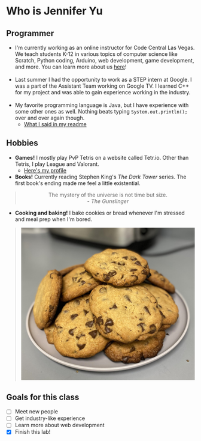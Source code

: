 # Who is Jennifer Yu

## Programmer
- I'm currently working as an online instructor for Code Central Las Vegas. We teach students K-12 in various topics of computer science like Scratch, Python coding, Arduino, web development, game development, and more. You can learn more about us [here](https://mycodecentral.com/)!
<br><br>
- Last summer I had the opportunity to work as a STEP intern at Google. I was a part of the Assistant Team working on Google TV. I learned C++ for my project and was able to gain experience working in the industry.
<br><br>
- My favorite programming language is Java, but I have experience with some other ones as well. Nothing beats typing `System.out.println();` over and over again though.
  - [What I said in my readme](README.md)

## Hobbies
- **Games!** I mostly play PvP Tetris on a website called Tetr.io. Other than Tetris, I play League and Valorant.
  - [Here's my profile](https://ch.tetr.io/u/jhxyjhxy)
- **Books!** Currently reading Stephen King's *The Dark Tower* series. The first book's ending made me feel a little existential.
> <center> The mystery of the universe is not time but size. <br> - <i>The Gunslinger</i>
- **Cooking and baking!** I bake cookies or bread whenever I'm stressed and meal prep when I'm bored. 
> ![Image](photos/cookies.jpg "cookies")

## Goals for this class
- [ ] Meet new people
- [ ] Get industry-like experience
- [ ] Learn more about web development
- [x] Finish this lab!